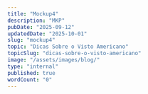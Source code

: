 ```yaml
---
title: "Mockup4"
description: "MKP"
pubDate: "2025-09-12"
updatedDate: "2025-10-01"
slug: "mockup4"
topic: "Dicas Sobre o Visto Americano"
topicSlug: "dicas-sobre-o-visto-americano"
image: "/assets/images/blog/"
type: "internal"
published: true
wordCount: "0"
---
```


